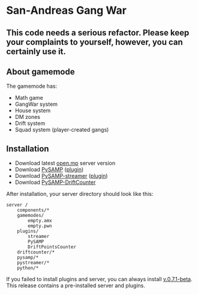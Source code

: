 # San-Andreas Gang War

## This code needs a serious refactor. Please keep your complaints to yourself, however, you can certainly use it.

## About gamemode
The gamemode has:

- Math game
- GangWar system
- House system
- DM zones
- Drift system
- Squad system (player-created gangs)


## Installation

- Download latest [open.mp](https://github.com/openmultiplayer/open.mp/releases) server version
- Download [PySAMP](https://github.com/pysamp/PySAMP) ([plugin](https://github.com/pysamp/PySAMP/releases))
- Download [PySAMP-streamer](https://github.com/pysamp/PySAMP-streamer/releases) ([plugin](https://github.com/samp-incognito/samp-streamer-plugin/releases))
- Download [PySAMP-DriftCounter](https://github.com/gsmj/PySAMP-DriftCounter)

After installation, your server directory should look like this:
```
server /
    components/*
    gamemodes/
        empty.amx
        empty.pwn
    plugins/
        streamer
        PySAMP
        DriftPointsCounter
    driftcounter/*
    pysamp/*
    pystreamer/*
    python/*
```

If you failed to install plugins and server, you can always install [v.0.7.1-beta](https://github.com/gsmj/San-Andreas-Gang-War/tree/0.7.1-beta). This release contains a pre-installed server and plugins.
